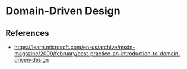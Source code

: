 # Domain-Driven Design

## References

- https://learn.microsoft.com/en-us/archive/msdn-magazine/2009/february/best-practice-an-introduction-to-domain-driven-design